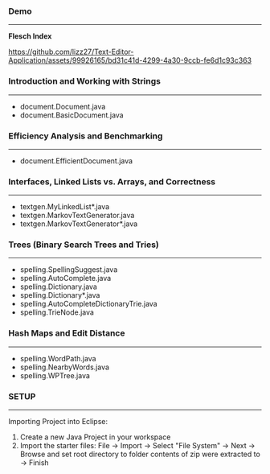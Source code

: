 ### Demo
---
**Flesch Index**

https://github.com/lizz27/Text-Editor-Application/assets/99926165/bd31c41d-4299-4a30-9ccb-fe6d1c93c363


### Introduction and Working with Strings
---
+ document.Document.java
+ document.BasicDocument.java


### Efficiency Analysis and Benchmarking
---
+ document.EfficientDocument.java


### Interfaces, Linked Lists vs. Arrays, and Correctness
---
+ textgen.MyLinkedList*.java
+ textgen.MarkovTextGenerator.java
+ textgen.MarkovTextGenerator*.java


### Trees (Binary Search Trees and Tries)
---
+ spelling.SpellingSuggest.java
+ spelling.AutoComplete.java
+ spelling.Dictionary.java
+ spelling.Dictionary*.java
+ spelling.AutoCompleteDictionaryTrie.java
+ spelling.TrieNode.java


### Hash Maps and Edit Distance
---
+ spelling.WordPath.java
+ spelling.NearbyWords.java
+ spelling.WPTree.java


### SETUP
---
Importing Project into Eclipse:

1. Create a new Java Project in your workspace
2. Import the starter files:
   File -> Import -> Select "File System" -> Next -> Browse and set
   root directory to folder contents of zip were extracted to -> Finish
